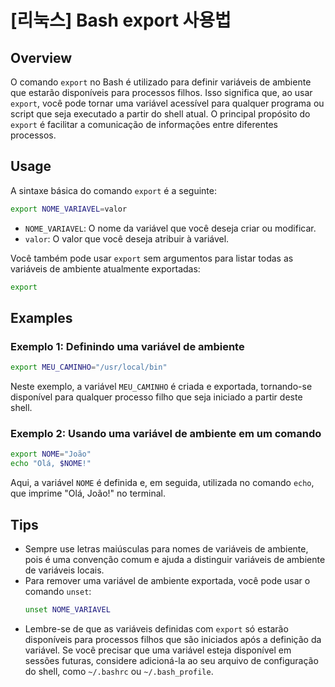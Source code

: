 # [리눅스] Bash export 사용법

## Overview
O comando `export` no Bash é utilizado para definir variáveis de ambiente que estarão disponíveis para processos filhos. Isso significa que, ao usar `export`, você pode tornar uma variável acessível para qualquer programa ou script que seja executado a partir do shell atual. O principal propósito do `export` é facilitar a comunicação de informações entre diferentes processos.

## Usage
A sintaxe básica do comando `export` é a seguinte:

```bash
export NOME_VARIAVEL=valor
```

- `NOME_VARIAVEL`: O nome da variável que você deseja criar ou modificar.
- `valor`: O valor que você deseja atribuir à variável.

Você também pode usar `export` sem argumentos para listar todas as variáveis de ambiente atualmente exportadas:

```bash
export
```

## Examples
### Exemplo 1: Definindo uma variável de ambiente
```bash
export MEU_CAMINHO="/usr/local/bin"
```
Neste exemplo, a variável `MEU_CAMINHO` é criada e exportada, tornando-se disponível para qualquer processo filho que seja iniciado a partir deste shell.

### Exemplo 2: Usando uma variável de ambiente em um comando
```bash
export NOME="João"
echo "Olá, $NOME!"
```
Aqui, a variável `NOME` é definida e, em seguida, utilizada no comando `echo`, que imprime "Olá, João!" no terminal.

## Tips
- Sempre use letras maiúsculas para nomes de variáveis de ambiente, pois é uma convenção comum e ajuda a distinguir variáveis de ambiente de variáveis locais.
- Para remover uma variável de ambiente exportada, você pode usar o comando `unset`:
  ```bash
  unset NOME_VARIAVEL
  ```
- Lembre-se de que as variáveis definidas com `export` só estarão disponíveis para processos filhos que são iniciados após a definição da variável. Se você precisar que uma variável esteja disponível em sessões futuras, considere adicioná-la ao seu arquivo de configuração do shell, como `~/.bashrc` ou `~/.bash_profile`.